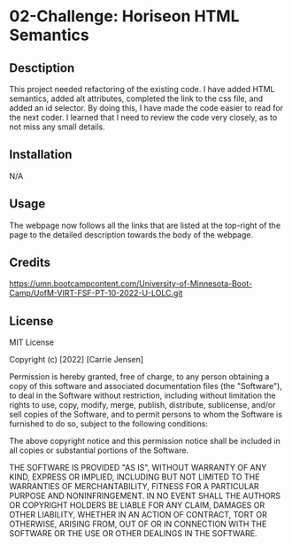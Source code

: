 # 02-Challenge: Horiseon HTML Semantics

## Desctiption

This project needed refactoring of the existing code. I have added HTML semantics, added alt attributes, completed the link to the css file, and added an id selector. By doing this, I have made the code easier to read for the next coder. I learned that I need to review the code very closely, as to not miss any small details. 

## Installation

N/A

## Usage

The webpage now follows all the links that are listed at the top-right of the page to the detailed description towards the body of the webpage. 

## Credits

https://umn.bootcampcontent.com/University-of-Minnesota-Boot-Camp/UofM-VIRT-FSF-PT-10-2022-U-LOLC.git

## License

MIT License

Copyright (c) [2022] [Carrie Jensen]

Permission is hereby granted, free of charge, to any person obtaining a copy
of this software and associated documentation files (the "Software"), to deal
in the Software without restriction, including without limitation the rights
to use, copy, modify, merge, publish, distribute, sublicense, and/or sell
copies of the Software, and to permit persons to whom the Software is
furnished to do so, subject to the following conditions:

The above copyright notice and this permission notice shall be included in all
copies or substantial portions of the Software.

THE SOFTWARE IS PROVIDED "AS IS", WITHOUT WARRANTY OF ANY KIND, EXPRESS OR
IMPLIED, INCLUDING BUT NOT LIMITED TO THE WARRANTIES OF MERCHANTABILITY,
FITNESS FOR A PARTICULAR PURPOSE AND NONINFRINGEMENT. IN NO EVENT SHALL THE
AUTHORS OR COPYRIGHT HOLDERS BE LIABLE FOR ANY CLAIM, DAMAGES OR OTHER
LIABILITY, WHETHER IN AN ACTION OF CONTRACT, TORT OR OTHERWISE, ARISING FROM,
OUT OF OR IN CONNECTION WITH THE SOFTWARE OR THE USE OR OTHER DEALINGS IN THE
SOFTWARE.